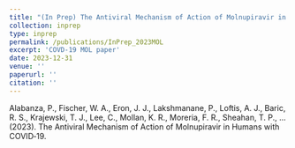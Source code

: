 ```yaml
---
title: "(In Prep) The Antiviral Mechanism of Action of Molnupiravir in Humans with COVID‑19"
collection: inprep
type: inprep
permalink: /publications/InPrep_2023MOL
excerpt: 'COVD-19 MOL paper'
date: 2023-12-31
venue: ''
paperurl: ''
citation: ''
---
```


Alabanza, P., Fischer, W. A., Eron, J. J., Lakshmanane, P., Loftis, A. J., Baric, R. S., Krajewski, T. J., Lee, C., Mollan, K. R., Moreria,
F. R., Sheahan, T. P., ... (2023). The Antiviral Mechanism of Action of Molnupiravir in Humans with COVID‑19.
